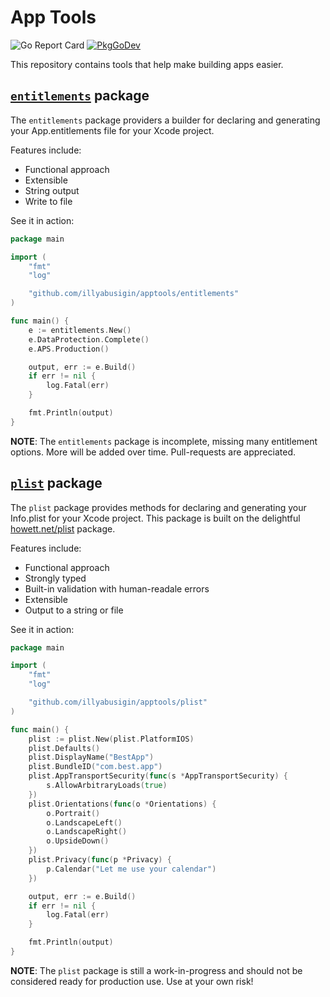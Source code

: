 # App Tools

![Go Report Card](https://goreportcard.com/badge/github.com/illyabusigin/apptools) [![PkgGoDev](https://pkg.go.dev/badge/github.com/illyabusigin/apptools)](https://pkg.go.dev/github.com/illyabusigin/apptools)

This repository contains tools that help make building apps easier. 

[`entitlements`](https://pkg.go.dev/github.com/illyabusigin/apptools/entitlements?tab=doc "API documentation") package
-------------------------------------------------------------------------------------------

The `entitlements` package providers a builder for declaring and generating your App.entitlements file for your Xcode project.

Features include:
- Functional approach
- Extensible
- String output
- Write to file

See it in action:

```go
package main

import (
	"fmt"
	"log"

	"github.com/illyabusigin/apptools/entitlements"
)

func main() {
	e := entitlements.New()
	e.DataProtection.Complete()
	e.APS.Production()

	output, err := e.Build()
	if err != nil {
		log.Fatal(err)
	}

	fmt.Println(output)
}
```

**NOTE**: The `entitlements` package is incomplete, missing many entitlement options. More will be added over time. Pull-requests are appreciated.


[`plist`](https://pkg.go.dev/github.com/illyabusigin/apptools/plist?tab=doc "API documentation") package
-------------------------------------------------------------------------------------------

The `plist` package provides methods for declaring and generating your Info.plist for your Xcode project. This package is built on the delightful [howett.net/plist](https://github.com/DHowett/go-plist) package.

Features include:
- Functional approach 
- Strongly typed
- Built-in validation with human-readale errors
- Extensible
- Output to a string or file

See it in action:

```go
package main

import (
	"fmt"
	"log"

	"github.com/illyabusigin/apptools/plist"
)

func main() {
	plist := plist.New(plist.PlatformIOS)
	plist.Defaults()
	plist.DisplayName("BestApp")
	plist.BundleID("com.best.app")
	plist.AppTransportSecurity(func(s *AppTransportSecurity) {
		s.AllowArbitraryLoads(true)
	})
	plist.Orientations(func(o *Orientations) {
		o.Portrait()
		o.LandscapeLeft()
		o.LandscapeRight()
		o.UpsideDown()
	})
	plist.Privacy(func(p *Privacy) {
		p.Calendar("Let me use your calendar")
	})

	output, err := e.Build()
	if err != nil {
		log.Fatal(err)
	}

	fmt.Println(output)
}
```

**NOTE**: The `plist` package is still a work-in-progress and should not be considered ready for production use. Use at your own risk!
